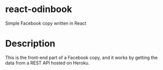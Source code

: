 # react-odinbook
Simple Facebook copy written in React

# Description
This is the front-end part of a Facebook copy, and it works by getting the data from a REST API hosted on Heroku.
